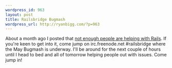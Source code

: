 ```yaml
--- 
wordpress_id: 963
layout: post
title: Railsbridge Bugmash
wordpress_url: http://ryanbigg.com/?p=963
---
```

About a month ago I posted that <a href='http://ryanbigg.com/2010/04/want-it-give/'>not enough people are helping with Rails</a>. If you're keen to get into it, come jump on irc.freenode.net #railsbridge where the May Bugmash is underway. I'll be around for the next couple of hours until I head to bed and all of tomorrow helping people out with issues. Come jump in!
